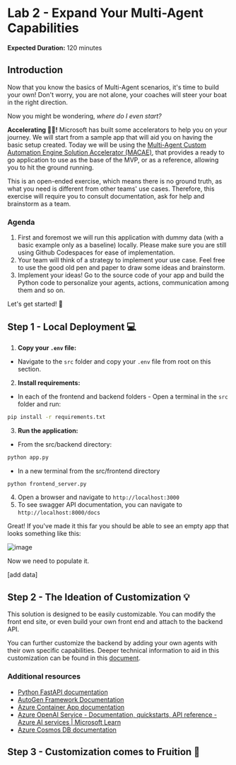 # Lab 2 - Expand Your Multi-Agent Capabilities

**Expected Duration:** 120 minutes


## Introduction

Now that you know the basics of Multi-Agent scenarios, it's time to build your own! Don't worry, you are not alone, your coaches will steer your boat in the right direction. 

Now you might be wondering,  <em>where do I even start? </em>

**Accelerating 🚗💨!** Microsoft has built some accelerators to help you on your journey. We will start from a sample app that will aid you on having the basic setup created. Today we will be using the [Multi-Agent Custom Automation Engine Solution Accelerator (MACAE)](https://github.com/microsoft/Multi-Agent-Custom-Automation-Engine-Solution-Accelerator), that provides a ready to go application to use as the base of the MVP, or as a reference, allowing you to hit the ground running.

This is an open-ended exercise, which means there is no ground truth, as what you need is different from other teams' use cases. Therefore, this exercise will require you to consult documentation, ask for help and brainstorm as a team.

### Agenda

1. First and foremost we will run this application with dummy data (with a basic example only as a baseline) locally. Please make sure you are still using Github Codespaces  for ease of implementation. 
2. Your team will think of a strategy to implement your use case. Feel free to use the good old pen and paper to draw some ideas and brainstorm. 
3. Implement your ideas! Go to the source code of your app and build the Python code to personalize your agents, actions, communication among them and so on. 

Let's get started! 🚀


## Step 1 - Local Deployment 💻

1. **Copy your `.env` file:**

- Navigate to the `src` folder and copy your `.env` file from root on this section.

2. **Install requirements:**

- In each of the frontend and backend folders -
Open a terminal in the `src` folder and run:
```bash
pip install -r requirements.txt
```

3. **Run the application:**
- From the src/backend directory:
```bash
python app.py
```
- In a new terminal from the src/frontend directory
```bash
python frontend_server.py
```

4. Open a browser and navigate to `http://localhost:3000`
5. To see swagger API documentation, you can navigate to `http://localhost:8000/docs`

Great! If you've made it this far you should be able to see an empty app that looks something like this:

![image](https://github.com/user-attachments/assets/e5c6fb4d-e615-46fb-ba6e-a7ddfb7714e0)


Now we need to populate it. 

[add data]

## Step 2 -  The Ideation of Customization 💡

This solution is designed to be easily customizable. You can modify the front end site, or even build your own front end and attach to the backend API. 

You can further customize the backend by adding your own agents with their own specific capabilities. Deeper technical information to aid in this customization can be found in this [document](./documentation/CustomizeSolution.md).

### Additional resources

- [Python FastAPI documentation](https://fastapi.tiangolo.com/learn/)
- [AutoGen Framework Documentation](https://microsoft.github.io/autogen/dev/user-guide/core-user-guide/index.html)
- [Azure Container App documentation](https://learn.microsoft.com/en-us/azure/azure-functions/functions-how-to-custom-container?tabs=core-tools%2Cacr%2Cazure-cli2%2Cazure-cli&pivots=container-apps)
- [Azure OpenAI Service - Documentation, quickstarts, API reference - Azure AI services | Microsoft Learn](https://learn.microsoft.com/en-us/azure/ai-services/openai/concepts/use-your-data)
- [Azure Cosmos DB documentation](https://learn.microsoft.com/en-us/azure/cosmos-db/)
  

## Step 3 -  Customization comes to Fruition  🍎

